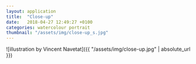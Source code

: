 ```yaml
---
layout: application
title:  "Close-up"
date:   2018-04-27 12:49:27 +0100
categories: watercolour portrait
thumbnail: "/assets/img/close-up_s.jpg"
---
```

![illustration by Vincent Navetat]({{ "/assets/img/close-up.jpg" | absolute_url }})
